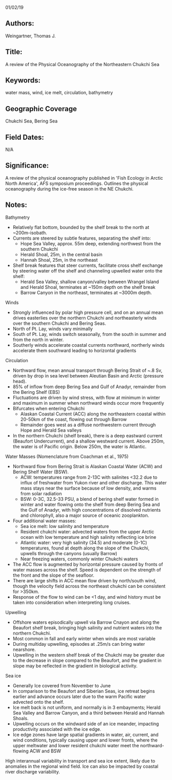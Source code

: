 01/02/19
## Authors:
 Weingartner, Thomas J.
## Title:
A review of the Physical Oceanography of the Northeastern Chukchi Sea
## Keywords:
water mass, wind, ice melt, circulation, bathymetry
## Geographic Coverage
Chukchi Sea, Bering Sea
## Field Dates:
N/A
## Significance:
A review of the physical oceanography published in 'Fish Ecology in Arctic North America', AFS symposium proceedings.  Outlines the physical oceanography during the ice-free season in the NE Chukchi.

## Notes:
Bathymetry
- Relatively flat bottom, bounded by the shelf break to the north at ~200m-isobath.
- Currents are steered by subtle features, separating the shelf into:
  - Hope Sea Valley, approx. 55m deep, extending northwest from the southern Chukchi
  - Herald Shoal, 25m, in the central basin
  - Hannah Shoal, 25m,  in the northeast
- Shelf break features that steer currents, facilitate cross shelf exchange by steering water off the shelf and channeling upwelled water onto the shelf:
  - Herald Sea Valley, shallow canyon/valley between Wrangel Island and Herald Shoal, terminates at ~150m depth on the shelf break
  - Barrow Canyon in the northeast, terminates at ~3000m depth.

Winds
- Strongly influenced by polar high pressure cell, and on an annual mean drives easterlies over the northern Chukchi and northeasterly winds over the southern Chukchi and Bering Seas.  
- North of Pt. Lay, winds vary minimally
- South of Pt. Lay, winds switch seasonally, from the south in summer and from the north in winter.
- Southerly winds accelerate coastal currents northward, northerly winds accelerate them southward leading to horizontal gradients

Circulation
- Northward flow, mean annual transport through Bering Strait of ~.8 Sv, driven by drop in sea level between Aleutian Basin and Arctic (pressure head).
- 85% of inflow from deep Bering Sea and Gulf of Anadyr, remainder from the Bering Shelf (EBS)
- Fluctuations are driven by wind stress, with flow at minimum in winter and maximum in summer when northward winds occur more frequently
- Bifurcates when entering Chukchi
  - Alaskan Coastal Current (ACC) along the northeastern coastal within 20-50km of the coast, flowing out through Barrow
  - Remainder goes west as a diffuse northwestern current through Hope and Herald Sea valleys
- In the northern Chukchi (shelf break), there is a deep eastward current (Beaufort Undercurrent), and a shallow westward current.  Above 250m, the water is of Pacific origin.  Below 250m, the water is Atlantic.

Water Masses (Nomenclature from Coachman et al., 1975)
- Northward flow from Bering Strait is Alaskan Coastal Water (ACW) and Bering Shelf Water (BSW).
  - ACW: temperatures range from 2-13C with salinites <32.2 due to influx of freshwater from Yukon river and other discharge.  This water mass stays near the surface because of low density, and warms from solar radiation
  - BSW: 0-3C, 32.5-33 PSU, a blend of bering shelf water formed in winter and water flowing onto the shelf from deep Bering Sea and the Gulf of Anadyr, with high concentrations of dissolved nutrients and chlorophyll, also a major source of oceanic zooplankton.
- Four additional water masses:
  - Sea ice melt: low salinity and temperature
  - Resident chukchi water: advected waters from the upper Arctic ocean with low temperature and high salinity reflecting ice brine
  - Atlantic water: very high salinity (34.5) and moderate (0-1C) temperatures, found at depth along the slope of the Chukchi, upwells through the canyons (usually Barrow)
  - Near freezing waters, commonly winter Chukchi waters
- The ACC flow is augmented by horizontal pressure caused by fronts of water masses across the shelf.  Speed is dependent on the strength of the front and the slope of the seafloor.
- There are large shifts in ACC mean flow driven by north/south wind, though the velocity field across the northeast chukchi can be consistent for >350km.
- Response of the flow to wind can be <1 day, and wind history must be taken into consideration when interpreting long cruises.

Upwelling
- Offshore waters episodically upwell via Barrow Cnayon and along the Beaufort shelf break, bringing high salinity and nutrient waters into the northern Chukchi.
- Most common in fall and early winter when winds are most variable
- During multiday upwelling, episodes at .25m/s can bring water nearshore.  
- Upwelling in the western shelf break of the Chukchi may be greater due to the decrease in slope compared to the Beaufort, and the gradient in slope may be reflected in the gradient in biological activity.

Sea ice
- Generally Ice covered from November to June
- In comparison to the Beaufort and Siberian Seas, ice retreat begins earlier and advance occurs later due to the warm Pacific water advected onto the shelf.
- Ice melt back is not uniform, and normally is in 3 embayments; Herald Sea Valley and Barrow Canyon, and a third between Herald and Hannah Shoals.  
- Upwelling occurs on the windward side of an ice meander, impacting productivity associated with the ice edge.
- Ice edge zones have large spatial gradients in water, air, current, and wind conditions, typically causing upper and lower fronts, where the upper meltwater and lower resident chukchi water meet the northward-flowing ACW and BSW

High interannual variability in transport and sea ice extent, likely due to anomalies in the regional wind field.  Ice can also be impacted by coastal river discharge variability.
